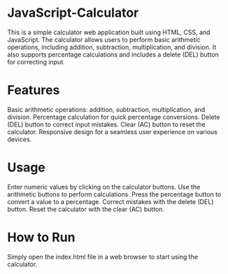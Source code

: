 # JavaScript-Calculator
This is a simple calculator web application built using HTML, CSS, and JavaScript. The calculator allows users to perform basic arithmetic operations, including addition, subtraction, multiplication, and division. It also supports percentage calculations and includes a delete (DEL) button for correcting input.

# Features
Basic arithmetic operations: addition, subtraction, multiplication, and division.
Percentage calculation for quick percentage conversions.
Delete (DEL) button to correct input mistakes.
Clear (AC) button to reset the calculator.
Responsive design for a seamless user experience on various devices.

# Usage
Enter numeric values by clicking on the calculator buttons.
Use the arithmetic buttons to perform calculations.
Press the percentage button to convert a value to a percentage.
Correct mistakes with the delete (DEL) button.
Reset the calculator with the clear (AC) button.

# How to Run 
Simply open the index.html file in a web browser to start using the calculator.
